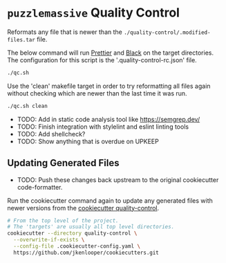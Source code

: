 # `puzzlemassive` Quality Control

Reformats any file that is newer than the `./quality-control/.modified-files.tar`
file.

The below command will run [Prettier](https://prettier.io/) and
[Black](https://black.readthedocs.io/en/stable/) on the target directories. The
configuration for this script is the '.quality-control-rc.json' file.

```bash
./qc.sh
```

Use the 'clean' makefile target in order to try reformatting all files again
without checking which are newer than the last time it was run.

```bash
./qc.sh clean
```

* TODO: Add in static code analysis tool like https://semgrep.dev/
* TODO: Finish integration with stylelint and eslint linting tools
* TODO: Add shellcheck?
* TODO: Show anything that is overdue on UPKEEP


## Updating Generated Files

* TODO: Push these changes back upstream to the original cookiecutter
    code-formatter.

Run the cookiecutter command again to update any generated files with newer
versions from the [cookiecutter quality-control](https://github.com/jkenlooper/cookiecutters).

```bash
# From the top level of the project.
# The 'targets' are usually all top level directories.
cookiecutter --directory quality-control \
  --overwrite-if-exists \
  --config-file .cookiecutter-config.yaml \
  https://github.com/jkenlooper/cookiecutters.git
```
